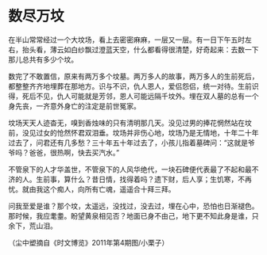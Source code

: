 # 数尽万坟

在半山常常经过一个大坟场，看上去密密麻麻，一层又一层。有一日下午五时左右，抬头看，薄云如白纱飘过澄蓝天空，什么都看得很清楚，好奇起来：去数一下那儿总共有多少个坟。 

数完了不敢置信，原来有两万多个坟墓。两万多人的故事，两万多人的生前死后，都整整齐齐地埋葬在那地方。识与不识，仇人恩人，爱侣怨侣，统一对待。生前识得，死后不见，仇人可能就是芳邻，恩人可能远隔千坟外。埋在双人墓的总有一个身先丧，一齐意外身亡的注定是前世冤家。 

坟场天天人迹杳无，嗅到香烛味的只有清明那几天。没见过男的捧花惘然站在坟前，没见过女的怆然怀君双泪垂。坟场并非伤心地，坟场乃是无情地，十年二十年过去了，问君还有几多愁？三十年五十年过去了，小孩儿指着墓碑问：“这就是爷爷吗？爸爸，很热啊，快去买汽水。” 

不管泉下的人才华盖世，不管泉下的人风华绝代，一块石碑便代表最了不起和最不济的人。生前事，算什么？昔日情，找得着吗？遗下财，后人享；生饥寒，不再忧。就由我这个痴人，向所有亡魂，遥遥合十拜三拜。 

问我至爱是谁？那个坟，太遥远，没找过，没去过，埋在心中，恐怕也日渐褪色。那时候，我应耄耋。盼望黄泉相见否？地面已身不由己，地下更不知此身是谁，只余下，荒山泪。 

（尘中塑摘自《时文博览》2011年第4期图/小栗子）